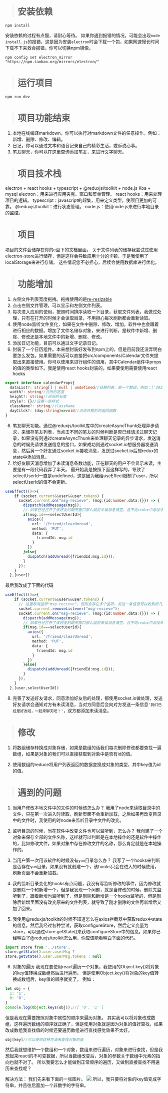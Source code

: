 > # 安装依赖
```
npm install
```
安装依赖的过程有点慢，请耐心等待。
如果你遇到报错的情况，可能会出现`node install.js`的报错，这是因为安装`electron`时会下载一个包，如果网速慢长时间下载不下来救会报错。你可以切换npm镜像。
```
npm config set electron_mirror "https://npm.taobao.org/mirrors/electron/"
```

> # 运行项目
```
npm run dev
```

> # 项目功能结束
1. 本地在线编译markdown，你可以执行对markdown文件的任意操作。例如：新增、删除、修改、编辑。
2. 日记，你可以通过文本和语音记录自己的精彩生活，或诉说心事。
3. 笔友聊天，你可以在这里查询添加笔友，来进行文字聊天。

> # 项目技术栈
electron + react hooks + typescript + @reduxjs/toolkit + node.js Koa + mysql
electron：用来进行应用夹克、窗口和菜单管理。
react hooks：用来处理项目的逻辑。
typescript：javascript的超集，用来定义类型，使项目更加的可靠。
@reduxjs/toolkit：进行状态管理。
node.js：使用node.js来进行本地目录的监控。

> # 项目
项目的文件会储存在你的c盘下的文档里面。
关于文件列表的储存我尝试过使用electron-store进行储存，但是这样会导致应用十分的卡顿，于是我使用了localStorage来进行存储。
这些情况您不必担心，后续会使用数据库进行优化。

> # 功能增加
1. 左侧文件列表宽度拖拽。拖拽使用的是[re-resizable](https://github.com/bokuweb/re-resizable)
2. 点击左侧文件管理，可以显示和左侧文件列表。
3. 每次进入应用的使用，按照时间排序读取一下目录，获取文件列表，我做过处理，只有在打开的时候才会读取目录，不用担心每次刷新都会重新读取。
3. 使用node监听文件变化，如果在文件中删除、修改、增加，软件中也会跟着进行相应的数据。增加了文件名储存对象，来进行判断，是软件中新增、删除、修改还是本地文件中的新增、删除、修改。
4. 添加日记功能，目前可以通过文字记录日记。
5. 封装了一个日历组件。本来想封装好发布到npm上的，但是目前我还没弄明白要怎么发包。如果需要的话可以直接把src/components/Calendar文件夹提取出来直接使用。你可以使用<Calendar />来进行组件的调用，其中Calendar组件中props的值的类型如下。我是使用react hooks封装的，如果要使用需要使用react hooks
```ts
export interface calendarProps{
  dataList?: string[] | null | undefined//日期列表，是一个数组，例如：['2022-12-10']
  width?: string//日历的宽度
  height?: string//日历的长度
  style?: {}//设置一些样式
  className?: string//className
  dayCilck?: (day:string)=>void//点击日期后的返回函数
}
```
6. 笔友聊天功能。通过@reduxjs/toolkit库中的createAsyncThunk处理异步请求，来储存笔友列表，当点击不同的笔友的时候判断是否已经请求过聊天记录，如果没有则通过createAsyncThunk来处理聊天记录的异步请求，发送消息的时候先请求发送信息的接口，如果成功则通过socket.io想服务器发送消息，然后另一个好友通过socket.io接收消息，发送过socket.io后想redux的state中添加消息。
7. 给好友聊天消息增加了未读消息条数功能，正在聊天的用户不会显示未读，主要是有一段代码我弄了半天。
最开始我是按照下面这样写的，导致了selectUserId一直是undefined，这是因为我给useEffect限制了user，所以selectUserId的值不会更新。
```ts
useEffect(()=>{
    if (socket.current&&user&&user.tokens) {
      socket.current.on("msg-recieve", (msg:{id:number,data:{}}) => {
        dispatch(addMessage(msg));
        // 如果已经打开了该好友的聊天窗口那么就将未读消息清空，且不向redux中添加未读数量
        if(msg.id===selectUserId){
          axios({
            url: '/friend/clearUnread',
            method: 'PUT',
            data: {
              friendId: msg.id
            }
          })
        }else{
          dispatch(addUnread({friendId:msg.id}));
        }
      });
    }
  },[user])
```
最后我改成了下面的代码
```ts
useEffect(()=>{
    if (socket.current&&user&&user.tokens) {
      // 这里取消监听"msg-recieve"，否则会存在多个监听，发送一条信息可以收到好几条
      socket.current.removeListener("msg-recieve");
      socket.current.on("msg-recieve", (msg:{id:number,data:{}}) => {
        dispatch(addMessage(msg));
        // 如果已经打开了该好友的聊天窗口那么就将未读消息清空，且不向redux中添加未读数量
        if(msg.id===selectUserId){
          axios({
            url: '/friend/clearUnread',
            method: 'PUT',
            data: {
              friendId: msg.id
            }
          })
        }else{
          dispatch(addUnread({friendId:msg.id}));
        }
      });
    }
  },[user,selectUserId])
```
8. 完善了发送好友请求，同意添加好友后的处理，都使用socket.io做处理，发送好友请求会通知对方有未读消息，当对方同意后会向对方发送一条信息`'我们已经是好友啦，一起来聊天吧！'`，双方都添加未读消息。

> # 修改
1. 将数组储存转换成对象存储，如果是数组的话我们每次删除修改都要查找一遍数组，如果是对象的我们可以直接获取到对象中是否有id的值。

2. 使用数组的reduce将用户列表返回的数据变换成对象的类型，其中key值为id的值。

> # 遇到的问题

1. 当用户修改本地文件中的文件的时候该怎么办？
我用了node来读取目录中的文件，只在第一次进入时读取，刷新页面不会重新加载，之后如果再改变目录中的文件时，我使用的时node来监听目录中文件的改变。

2. 监听目录的时候，当在软件中改变文件也可以监听到，怎么办？
我创建了一个对象来保存全部的文件名称，这样就可以判断是在本地操作的还是软件中操作的，比如修改文件，如果对象中存在修改文件的名称，那么肯定就是在本地操作的。

3. 当用户第一次用该软件的时候没有`yun`目录怎么办？
我写了一个hooks来判断是否存在`yun`目录，如果没有就创建一个，该hooks只会在进入的时候使用，刷新页面不会重新加载。

4. 我的监听目录变化的hooks有点问题，我没有写监听修改的事件，因为修改就是删除一个和新增一个，但是我发现一个问题，就是当修改的时候，删除先监听到了，跟着新增也监听到了，但是删除和新增是一个hooks监听的，但是删除后新增里面没有改变原来的文件列表，就导致了刚才删除的文件再新增后又加了回来。

5. 我使用@reduxjs/toolkit的时候不知道怎么在axios拦截器中获取redux中state的信息。然后我经过各种尝试，获取configureStore，然后定义变量为store，可以通过store.getState()来获取configureStore中的信息。如果你已经明白了@reduxjs/toolkit怎么用，你应该能看明白下面的代码。
```ts
import store from '../store';
store.getState().user.userMsg ? 
store.getState().user.userMsg.tokens : null
```
6. 对象的遍历
我现在要使用react遍历一个对象，我使用的Object.key()将对象的key值转换成数组然后进行遍历。
但是使用Object.key()将对象的key值转换成数组后，key值的顺序就变了。
例如：
```ts
let obj = {
  1: '1',
  0: '0',
}
console.log(Object.keys(obj));//[ '0', '1' ]
```
但是我现在需要按照对象中属性的顺序来遍历对象。
其实我可以将对象改成数组，这样遍历数组的顺序就正确了，但是使用对象就是因为对象的值好查找，如果改成数组我查找值的时候还要遍历数组进行查找感觉效果不太好。
```ts
obj[key]//可以使用这种方法来查找对象的值
```
然后我就想维护一个数组和一个对象，数组来进行遍历，对象来进行查找，但是我想起来react的不可变数据，所以当数组改变后，对象的参数关于数组中元素的指向也就不对了。
所以我要怎么才能做到正常顺序的遍历，又做到直接查找不用遍历来查找呢？

解决方法：
我们先来看下面的一张图片。
![](./README/object.png)
所以，我只要将对象的key值变成字符串，并且往后面加一个非数字的字符串。